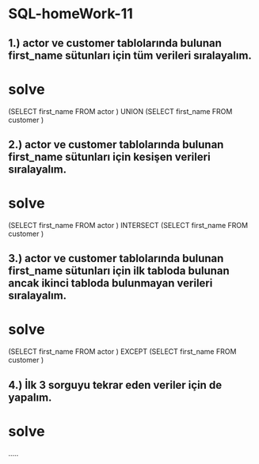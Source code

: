 # SQL-homeWork-11

## 1.) actor ve customer tablolarında bulunan first_name sütunları için tüm verileri sıralayalım.

# solve 

(SELECT first_name FROM actor
)
UNION
(SELECT first_name FROM customer
)

## 2.) actor ve customer tablolarında bulunan first_name sütunları için kesişen verileri sıralayalım.

# solve

(SELECT first_name FROM actor
)
INTERSECT
(SELECT first_name FROM customer
)

## 3.) actor ve customer tablolarında bulunan first_name sütunları için ilk tabloda bulunan ancak ikinci tabloda bulunmayan verileri sıralayalım.

# solve 

(SELECT first_name FROM actor
)
EXCEPT
(SELECT first_name FROM customer
)

## 4.) İlk 3 sorguyu tekrar eden veriler için de yapalım.

# solve 
.....
